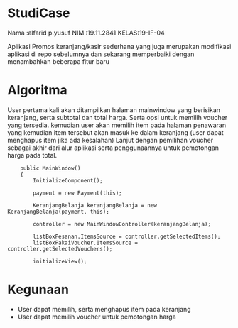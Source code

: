 # StudiCase

Nama :alfarid p.yusuf
NIM  :19.11.2841
KELAS:19-IF-04

Aplikasi Promos keranjang/kasir sederhana yang juga merupakan modifikasi aplikasi di repo sebelumnya dan sekarang memperbaiki dengan menambahkan beberapa fitur baru

# Algoritma
 User pertama kali akan ditampilkan halaman mainwindow yang berisikan keranjang, serta subtotal dan total harga. Serta opsi untuk memilih voucher yang tersedia.
 kemudian user akan memilih item pada halaman penawaran yang kemudian item tersebut akan masuk ke dalam keranjang (user dapat menghapus item jika ada kesalahan)
 Lanjut dengan pemilihan voucher sebagai akhir dari alur aplikasi serta penggunaannya untuk pemotongan harga pada total.


        public MainWindow()
        {
            InitializeComponent();

            payment = new Payment(this);

            KeranjangBelanja keranjangBelanja = new KeranjangBelanja(payment, this);

            controller = new MainWindowController(keranjangBelanja);

            listBoxPesanan.ItemsSource = controller.getSelectedItems();
            listBoxPakaiVoucher.ItemsSource = controller.getSelectedVouchers();

            initializeView();

# Kegunaan
- User dapat memilih, serta menghapus item pada keranjang
- User dapat memilih voucher untuk pemotongan harga




